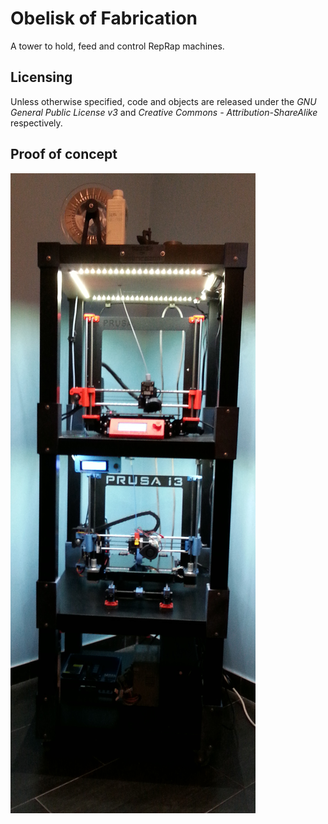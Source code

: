 # Obelisk of Fabrication

A tower to hold, feed and control RepRap machines.

## Licensing

Unless otherwise specified, code and objects are released under the *GNU General Public License v3* and *Creative Commons - Attribution-ShareAlike* respectively.

## Proof of concept

![Obelisk of Fabrication](obelisk.jpg)

